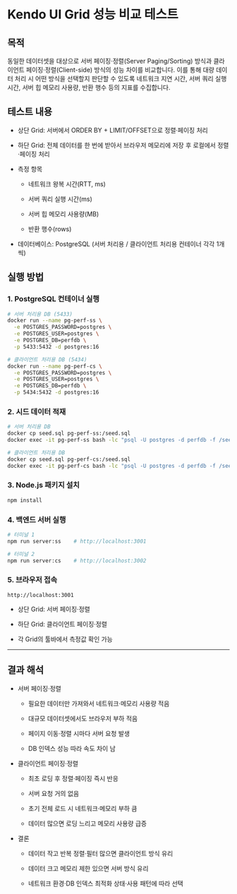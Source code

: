 # Kendo UI Grid 성능 비교 테스트
## 목적

동일한 데이터셋을 대상으로 서버 페이징·정렬(Server Paging/Sorting) 방식과 클라이언트 페이징·정렬(Client-side) 방식의 성능 차이를 비교합니다.
이를 통해 대량 데이터 처리 시 어떤 방식을 선택할지 판단할 수 있도록 네트워크 지연 시간, 서버 쿼리 실행 시간, 서버 힙 메모리 사용량, 반환 행수 등의 지표를 수집합니다.

## 테스트 내용

- 상단 Grid: 서버에서 ORDER BY + LIMIT/OFFSET으로 정렬·페이징 처리

- 하단 Grid: 전체 데이터를 한 번에 받아서 브라우저 메모리에 저장 후 로컬에서 정렬·페이징 처리

- 측정 항목

    - 네트워크 왕복 시간(RTT, ms)

    - 서버 쿼리 실행 시간(ms)

    - 서버 힙 메모리 사용량(MB)

    - 반환 행수(rows)

- 데이터베이스: PostgreSQL (서버 처리용 / 클라이언트 처리용 컨테이너 각각 1개씩)

## 실행 방법
### 1. PostgreSQL 컨테이너 실행
```bash
# 서버 처리용 DB (5433)
docker run --name pg-perf-ss \
  -e POSTGRES_PASSWORD=postgres \
  -e POSTGRES_USER=postgres \
  -e POSTGRES_DB=perfdb \
  -p 5433:5432 -d postgres:16

# 클라이언트 처리용 DB (5434)
docker run --name pg-perf-cs \
  -e POSTGRES_PASSWORD=postgres \
  -e POSTGRES_USER=postgres \
  -e POSTGRES_DB=perfdb \
  -p 5434:5432 -d postgres:16
```

### 2. 시드 데이터 적재
```bash
# 서버 처리용 DB
docker cp seed.sql pg-perf-ss:/seed.sql
docker exec -it pg-perf-ss bash -lc "psql -U postgres -d perfdb -f /seed.sql"

# 클라이언트 처리용 DB
docker cp seed.sql pg-perf-cs:/seed.sql
docker exec -it pg-perf-cs bash -lc "psql -U postgres -d perfdb -f /seed.sql"
```

### 3. Node.js 패키지 설치
```bash
npm install
```

### 4. 백엔드 서버 실행
```bash
# 터미널 1
npm run server:ss    # http://localhost:3001

# 터미널 2
npm run server:cs    # http://localhost:3002
```

### 5. 브라우저 접속
```
http://localhost:3001
```

- 상단 Grid: 서버 페이징·정렬

- 하단 Grid: 클라이언트 페이징·정렬

- 각 Grid의 툴바에서 측정값 확인 가능

---

## 결과 해석

- 서버 페이징·정렬

    - 필요한 데이터만 가져와서 네트워크·메모리 사용량 적음

    - 대규모 데이터셋에서도 브라우저 부하 적음

    - 페이지 이동·정렬 시마다 서버 요청 발생

    - DB 인덱스 성능 따라 속도 차이 남

- 클라이언트 페이징·정렬

    - 최초 로딩 후 정렬·페이징 즉시 반응

    - 서버 요청 거의 없음

    - 초기 전체 로드 시 네트워크·메모리 부하 큼

    - 데이터 많으면 로딩 느리고 메모리 사용량 급증

- 결론

    - 데이터 작고 반복 정렬·필터 많으면 클라이언트 방식 유리

    - 데이터 크고 메모리 제한 있으면 서버 방식 유리

    - 네트워크 환경·DB 인덱스 최적화 상태·사용 패턴에 따라 선택